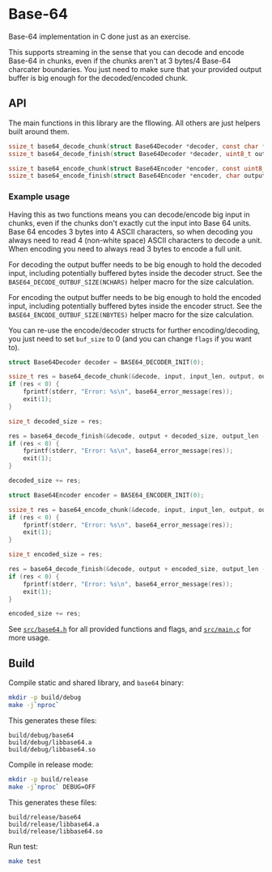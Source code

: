 Base-64
=======

Base-64 implementation in C done just as an exercise.

This supports streaming in the sense that you can decode and encode Base-64 in
chunks, even if the chunks aren't at 3 bytes/4 Base-64 charcater boundaries.
You just need to make sure that your provided output buffer is big enough for
the decoded/encoded chunk.

API
---

The main functions in this library are the fllowing. All others are just helpers
built around them.

```C
ssize_t base64_decode_chunk(struct Base64Decoder *decoder, const char *input, size_t input_len, uint8_t output[], size_t output_len);
ssize_t base64_decode_finish(struct Base64Decoder *decoder, uint8_t output[], size_t output_len);

ssize_t base64_encode_chunk(struct Base64Encoder *encoder, const uint8_t input[], size_t input_len, char output[], size_t output_len);
ssize_t base64_encode_finish(struct Base64Encoder *encoder, char output[], size_t output_len);
```

### Example usage

Having this as two functions means you can decode/encode big input in chunks,
even if the chunks don't exactly cut the input into Base 64 units. Base 64
encodes 3 bytes into 4 ASCII characters, so when decoding you always need to
read 4 (non-white space) ASCII characters to decode a unit. When encoding you
need to always read 3 bytes to encode a full unit.

For decoding the output buffer needs to be big enough to hold the decoded input,
including potentially buffered bytes inside the decoder struct. See the
`BASE64_DECODE_OUTBUF_SIZE(NCHARS)` helper macro for the size calculation.

For encoding the output buffer needs to be big enough to hold the encoded input,
including potentially buffered bytes inside the encoder struct. See the
`BASE64_ENCODE_OUTBUF_SIZE(NBYTES)` helper macro for the size calculation.

You can re-use the encode/decoder structs for further encoding/decoding, you
just need to set `buf_size` to 0 (and you can change `flags` if you want to).

```C
struct Base64Decoder decoder = BASE64_DECODER_INIT(0);

ssize_t res = base64_decode_chunk(&decode, input, input_len, output, output_len);
if (res < 0) {
    fprintf(stderr, "Error: %s\n", base64_error_message(res));
    exit(1);
}

size_t decoded_size = res;

res = base64_decode_finish(&decode, output + decoded_size, output_len - decoded_size);
if (res < 0) {
    fprintf(stderr, "Error: %s\n", base64_error_message(res));
    exit(1);
}

decoded_size += res;
```

```C
struct Base64Encoder encoder = BASE64_ENCODER_INIT(0);

ssize_t res = base64_encode_chunk(&decode, input, input_len, output, output_len);
if (res < 0) {
    fprintf(stderr, "Error: %s\n", base64_error_message(res));
    exit(1);
}

size_t encoded_size = res;

res = base64_decode_finish(&decode, output + encoded_size, output_len - encoded_size);
if (res < 0) {
    fprintf(stderr, "Error: %s\n", base64_error_message(res));
    exit(1);
}

encoded_size += res;
```

See [`src/base64.h`](src/base64.h) for all provided functions and flags, and
[`src/main.c`](src/main.c) for more usage.

Build
-----

Compile static and shared library, and `base64` binary:

```bash
mkdir -p build/debug
make -j`nproc`
```

This generates these files:

```
build/debug/base64
build/debug/libbase64.a
build/debug/libbase64.so
```

Compile in release mode:

```bash
mkdir -p build/release
make -j`nproc` DEBUG=OFF
```

This generates these files:

```
build/release/base64
build/release/libbase64.a
build/release/libbase64.so
```

Run test:

```bash
make test
```
